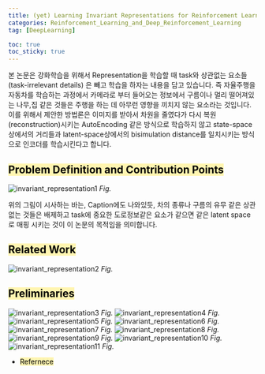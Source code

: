 ```yaml
---
title: (yet) Learning Invariant Representations for Reinforcement Learning without Reconstruction
categories: Reinforcement_Learning_and_Deep_Reinforcement_Learning
tag: [DeepLearning]

toc: true
toc_sticky: true
---
```


본 논문은 강화학습을 위해서 Representation을 학습할 때 task와 상관없는 요소들 (task-irrelevant details) 은 빼고 학습을 하자는 내용을 담고 있습니다.
즉 자율주행을 자동차를 학습하는 과정에서 카메라로 부터 들어오는 정보에서 구름이나 멀리 떨어져있는 나무,집 같은 것들은 주행을 하는 데 아무런 영향을 끼치지 않는 요소라는 것입니다. 
이를 위해서 제안한 방법론은 이미지를 받아서 차원을 줄였다가 다시 복원 (reconstruction)시키는 AutoEncoding 같은 방식으로 학습하지 않고 state-space 상에서의 거리들과 latent-space상에서의 bisimulation distance를 일치시키는 방식으로 인코더를 학습시킨다고 합니다. 

## <mark style='background-color: #fff5b1'> Problem Definition and Contribution Points </mark>

![invariant_representation1](/assets/images/invariant_representation/invariant_representation1.png)
*Fig.*

위의 그림이 시사하는 바는, Caption에도 나와있듯, 차의 종류나 구름의 유무 같은 상관없는 것들은 배제하고 task에 중요한 도로정보같은 요소가 같으면 같은 latent space로 매핑 시키는 것이 이 논문의 목적임을 의미합니다.


## <mark style='background-color: #fff5b1'> Related Work </mark>

![invariant_representation2](/assets/images/invariant_representation/invariant_representation2.png)
*Fig.*


## <mark style='background-color: #fff5b1'> Preliminaries </mark>

![invariant_representation3](/assets/images/invariant_representation/invariant_representation3.png)
*Fig.*
![invariant_representation4](/assets/images/invariant_representation/invariant_representation4.png)
*Fig.*
![invariant_representation5](/assets/images/invariant_representation/invariant_representation5.png)
*Fig.*
![invariant_representation6](/assets/images/invariant_representation/invariant_representation6.png)
*Fig.*
![invariant_representation7](/assets/images/invariant_representation/invariant_representation7.png)
*Fig.*
![invariant_representation8](/assets/images/invariant_representation/invariant_representation8.png)
*Fig.*
![invariant_representation9](/assets/images/invariant_representation/invariant_representation9.png)
*Fig.*
![invariant_representation10](/assets/images/invariant_representation/invariant_representation10.png)
*Fig.*
![invariant_representation11](/assets/images/invariant_representation/invariant_representation11.png)
*Fig.*

- <mark style='background-color: #fff5b1'> Refernece </mark>
